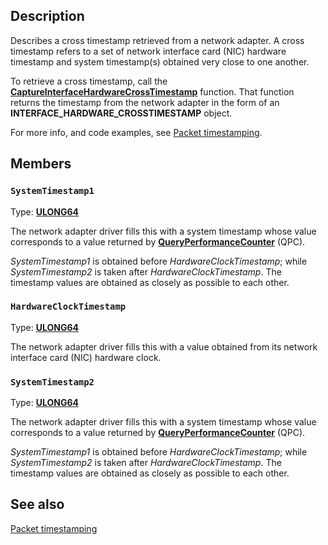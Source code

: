 ## Description

Describes a cross timestamp retrieved from a network adapter. A cross timestamp refers to a set of network interface card (NIC) hardware timestamp and system timestamp(s) obtained very close to one another.

To retrieve a cross timestamp, call the [**CaptureInterfaceHardwareCrossTimestamp**](https://learn.microsoft.com/windows/win32/api/iphlpapi/nf-iphlpapi-captureinterfacehardwarecrosstimestamp) function. That function returns the timestamp from the network adapter in the form of an **INTERFACE_HARDWARE_CROSSTIMESTAMP** object.

For more info, and code examples, see [Packet timestamping](https://learn.microsoft.com/windows/win32/iphlp/packet-timestamping).

## Members

### `SystemTimestamp1`

Type: **[ULONG64](https://learn.microsoft.com/windows/win32/winprog/windows-data-types)**

The network adapter driver fills this with a system timestamp whose value corresponds to a value returned by [**QueryPerformanceCounter**](https://learn.microsoft.com/windows/win32/api/profileapi/nf-profileapi-queryperformancecounter) (QPC).

*SystemTimestamp1* is obtained before *HardwareClockTimestamp*; while *SystemTimestamp2* is taken after *HardwareClockTimestamp*. The timestamp values are obtained as closely as possible to each other.

### `HardwareClockTimestamp`

Type: **[ULONG64](https://learn.microsoft.com/windows/win32/winprog/windows-data-types)**

The network adapter driver fills this with a value obtained from its network interface card (NIC) hardware clock.

### `SystemTimestamp2`

Type: **[ULONG64](https://learn.microsoft.com/windows/win32/winprog/windows-data-types)**

The network adapter driver fills this with a system timestamp whose value corresponds to a value returned by [**QueryPerformanceCounter**](https://learn.microsoft.com/windows/win32/api/profileapi/nf-profileapi-queryperformancecounter) (QPC).

*SystemTimestamp1* is obtained before *HardwareClockTimestamp*; while *SystemTimestamp2* is taken after *HardwareClockTimestamp*. The timestamp values are obtained as closely as possible to each other.

## See also

[Packet timestamping](https://learn.microsoft.com/windows/win32/iphlp/packet-timestamping)
